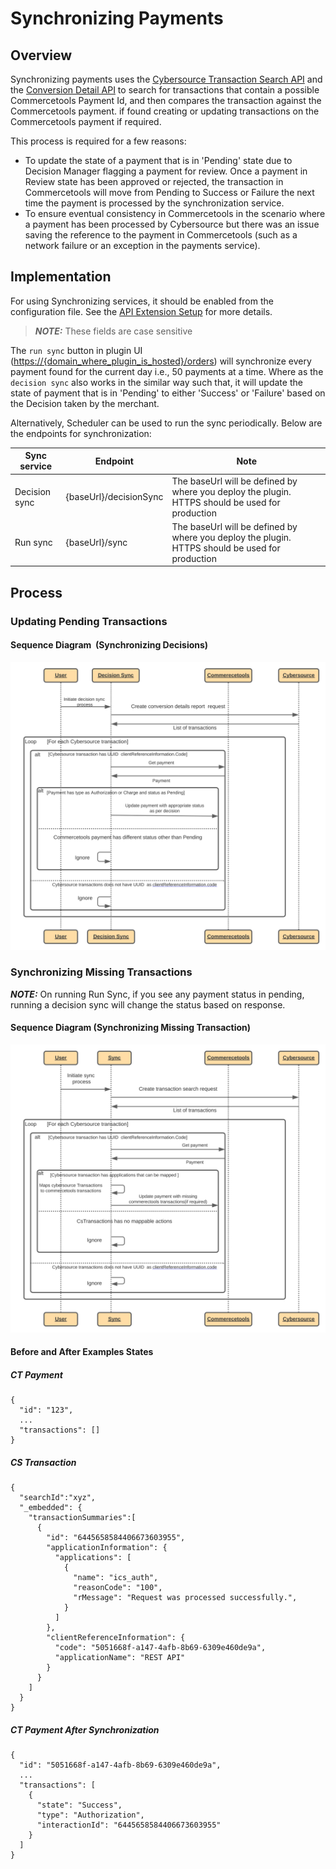 # Synchronizing Payments

## Overview

Synchronizing payments uses the [Cybersource Transaction Search API](https://developer.cybersource.com/api/developer-guides/dita-txn-search-details-rest-api-dev-guide-102718/txn-search-intro.html) and the [Conversion Detail API](https://developer.cybersource.com/api/developer-guides/dita-reporting-rest-api-dev-guide-102718/reporting_api/reporting-ondemand-detail-download.html) to search for transactions that contain a possible Commercetools Payment Id, and then compares the transaction against the Commercetools payment. if found creating or updating transactions on the Commercetools payment if required.

This process is required for a few reasons:

- To update the state of a payment that is in 'Pending' state due to Decision Manager flagging a payment for review. Once a payment in Review state has been approved or rejected, the transaction in Commercetools will move from Pending to Success or Failure the next time the payment is processed by the synchronization service.
- To ensure eventual consistency in Commercetools in the scenario where a payment has been processed by Cybersource but there was an issue saving the reference to the payment in Commercetools (such as a network failure or an exception in the payments service).

## Implementation

For using Synchronizing services, it should be enabled from the configuration file. See the [API Extension Setup](API-Extension-Setup.md) for more details.

> **_NOTE:_** These fields are case sensitive

The `run sync` button in plugin UI (<https://{domain_where_plugin_is_hosted}/orders>) will synchronize every payment found for the current day i.e., 50 payments at a time. Where as the `decision sync` also works in the similar way such that, it will update the state of payment that is in 'Pending' to either 'Success' or 'Failure' based on the Decision taken by the merchant.

Alternatively, Scheduler can be used to run the sync periodically. Below are the endpoints for synchronization:

| Sync service  | Endpoint               | Note                                                                                            |
| ------------- | ---------------------- | ----------------------------------------------------------------------------------------------- |
| Decision sync | {baseUrl}/decisionSync | The baseUrl will be defined by where you deploy the plugin. HTTPS should be used for production |
| Run sync      | {baseUrl}/sync         | The baseUrl will be defined by where you deploy the plugin. HTTPS should be used for production |

## Process

### Updating Pending Transactions

#### Sequence Diagram  (Synchronizing Decisions)

![Synchronizing Decisions](images/Synchronizing-Decisions.svg)
### Synchronizing Missing Transactions

**_NOTE:_** On running Run Sync, if you see any payment status in pending, running a decision sync will change the status based on response.

#### Sequence Diagram (Synchronizing Missing Transaction)

![Synchronizing Missing Transactions](images/Synchronizing-Missing-Transactions.svg)

#### Before and After Examples States

##### CT Payment

    {
      "id": "123",
      ...
      "transactions": []
    }

##### CS Transaction

    {
      "searchId":"xyz",
      "_embedded": {
        "transactionSummaries":[
          {
            "id": "6445658584406673603955",
            "applicationInformation": {
              "applications": [
                {
                  "name": "ics_auth",
                  "reasonCode": "100",
                  "rMessage": "Request was processed successfully.",
                }
              ]
            },
            "clientReferenceInformation": {
              "code": "5051668f-a147-4afb-8b69-6309e460de9a",
              "applicationName": "REST API"
            }
          }
        ]
      }
    }

##### CT Payment After Synchronization

    {
      "id": "5051668f-a147-4afb-8b69-6309e460de9a",
      ...
      "transactions": [
        {
          "state": "Success",
          "type": "Authorization",
          "interactionId": "6445658584406673603955"
        }
      ]
    }
